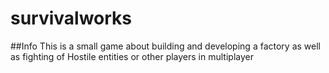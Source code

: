 # survivalworks
  
##Info
This is a small game about building and developing a factory as well as fighting of Hostile entities or other players in multiplayer
